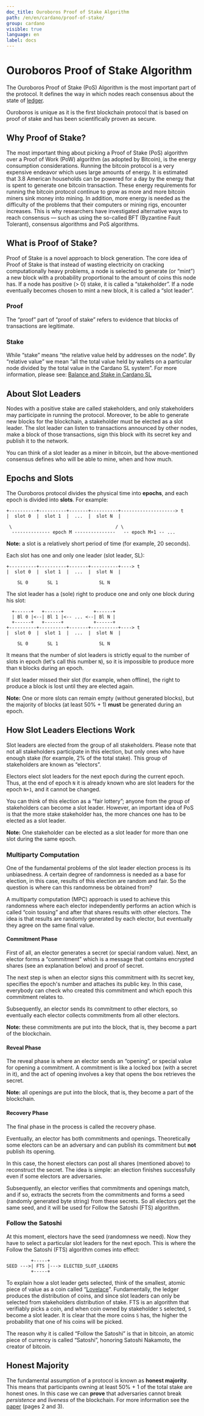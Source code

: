 ```yaml
---
doc_title: Ouroboros Proof of Stake Algorithm
path: /en/en/cardano/proof-of-stake/
group: cardano
visible: true
language: en
label: docs
---
```

<!-- Reviewed at c4c45ce9a7a8f4aa6d88a32829755196a017f6a1 -->

# Ouroboros Proof of Stake Algorithm

The Ouroboros Proof of Stake (PoS) Algorithm is the most important part of the protocol.
It defines the way in which nodes reach consensus about the state of [ledger](/glossary/#ledger).

Ouroboros is unique as it is the first blockchain protocol that is based on proof of
stake and has been scientifically proven as secure.

## Why Proof of Stake?

The most important thing about picking a Proof of Stake (PoS) algorithm over a Proof
of Work (PoW) algorithm (as adopted by Bitcoin), is the energy consumption
considerations. Running the bitcoin protocol is a very expensive endeavor which uses
large amounts of energy. It is estimated that 3.8 American households can be powered
for a day by the energy that is spent to generate one bitcoin transaction. These energy
requirements for running the bitcoin protocol continue to grow as more and more bitcoin
miners sink money into mining. In addition, more energy is needed as the difficulty
of the problems that their computers or mining rigs, encounter increases. This is why
researchers have investigated alternative ways to reach consensus — such as using the
so-called BFT (Byzantine Fault Tolerant), consensus algorithms and PoS algorithms.

## What is Proof of Stake?

Proof of Stake is a novel approach to block generation. The core idea of Proof of Stake
is that instead of wasting electricity on cracking computationally heavy problems, a node
is selected to generate (or “mint”) a new block with a probability proportional to the
amount of coins this node has. If a node has positive (> 0) stake, it is called a “stakeholder”.
If a node eventually becomes chosen to mint a new block, it is called a “slot leader”.
<!-- end -->
### Proof

The “proof” part of “proof of stake” refers to evidence that blocks of
transactions are legitimate.

### Stake

While “stake” means “the relative value held by addresses on the node”. By “relative
value” we mean “all the total value held by wallets on a particular node divided by
the total value in the Cardano SL system”. For more information, please see:
[Balance and Stake in Cardano SL](/cardano/balance-and-stake/)

## About Slot Leaders

Nodes with a positive stake are called stakeholders, and only stakeholders may
participate in running the protocol. Moreover, to be able to generate new blocks
for the blockchain, a stakeholder must be elected as a slot leader. The slot leader can
listen to transactions announced by other nodes, make a block of those transactions,
sign this block with its secret key and publish it to the network.

You can think of a slot leader as a miner in bitcoin, but the above-mentioned consensus
defines who will be able to mine, when and how much.

## Epochs and Slots

The Ouroboros protocol divides the physical time into **epochs**, and each epoch is
divided into **slots**. For example:

```
+----------+----------+-------+----------+--------------------> t
|  slot 0  |  slot 1  |  ...  |  slot N  |

 \                                      / \
  -------------- epoch M ---------------   -- epoch M+1 -- ...
```

**Note:** a slot is a relatively short period of time (for example, 20 seconds).

Each slot has one and only one leader (slot leader, SL):

```
+----------+----------+-------+----------+----> t
|  slot 0  |  slot 1  |  ...  |  slot N  |

    SL 0       SL 1               SL N
```

The slot leader has a (sole) right to produce one and only one block during his slot:

```
  +------+   +------+           +------+
  | Bl 0 |<--| Bl 1 |<-- ... <--| Bl N |
  +------+   +------+           +------+
+----------+----------+-------+----------+----> t
|  slot 0  |  slot 1  |  ...  |  slot N  |

    SL 0       SL 1               SL N
```

It means that the number of slot leaders is strictly equal to the number of slots
in epoch (let's call this number `N`), so it is impossible to produce more than `N`
blocks during an epoch.

If slot leader missed their slot (for example, when offline), the right to produce
a block is lost until they are elected again.

**Note:** One or more slots can remain empty (without generated blocks), but the
majority of blocks (at least 50% + 1) **must** be generated during an epoch.

## How Slot Leaders Elections Work

Slot leaders are elected from the group of all stakeholders. Please note that not all
stakeholders participate in this election, but only ones who have enough stake (for example, 2% of
the total stake). This group of stakeholders are known as “electors”.

Electors elect slot leaders for the next epoch during the current epoch. Thus, at the end of epoch
`N` it is already known who are slot leaders for the epoch `N+1`, and it cannot be
changed.

You can think of this election as a “fair lottery”; anyone from the group of stakeholders can
become a slot leader. However, an important idea of PoS is that the more stake stakeholder has,
the more chances one has to be elected as a slot leader. 

**Note:** One stakeholder can be elected as a slot leader for more than one slot
during the same epoch.

### Multiparty Computation

One of the fundamental problems of the slot leader election process is its unbiasedness.
A certain degree of randomness is needed as a base for election, in this case, results of
this election are random and fair. So the question is where can this randomness be obtained
from?

A multiparty computation (MPC) approach is used to achieve this randomness where each elector
independently performs an action which is called “coin tossing” and after that shares results
with other electors. The idea is that results are randomly generated by each elector, but eventually
they agree on the same final value.

#### Commitment Phase

First of all, an elector generates a secret (or special random value). Next, an elector forms a
“commitment” which is a message that contains encrypted shares (see an explanation below) and
proof of secret.

The next step is when an elector signs this commitment with its secret key, specifies the epoch's
number and attaches its public key. In this case, everybody can check who created this commitment
and which epoch this commitment relates to.

Subsequently, an elector sends its commitment to other electors, so eventually each elector collects
commitments from all other electors.

**Note:** these commitments are put into the block, that is, they become a part of the blockchain.

#### Reveal Phase

The reveal phase is where an elector sends an “opening”, or special value for opening a commitment.
A commitment is like a locked box (with a secret in it), and the act of opening involves a key that
opens the box retrieves the secret.

**Note:** all openings are put into the block, that is, they become a part of the blockchain.

#### Recovery Phase

The final phase in the process is called the recovery phase.

Eventually, an elector has both commitments and openings. Theoretically some electors can be an
adversary and can publish its commitment but **not** publish its opening.

In this case, the honest electors can post all shares (mentioned above) to reconstruct the
secret. The idea is simple: an election finishes successfully even if some electors are adversaries.

Subsequently, an elector verifies that commitments and openings match, and if so, extracts the
secrets from the commitments and forms a seed (randomly generated byte string) from these secrets.
So all electors get the same seed, and it will be used for Follow the Satoshi (FTS) algorithm.

### Follow the Satoshi

At this moment, electors have the seed (randomness we need). Now they have to select a particular slot
leaders for the next epoch. This is where the Follow the Satoshi (FTS) algorithm comes into effect:

```
         +-----+
SEED --->| FTS |---> ELECTED_SLOT_LEADERS
         +-----+
```

To explain how a slot leader gets selected, think of the smallest, atomic piece
of value as a coin called “[Lovelace](/glossary/#lovelace)”. Fundamentally, the ledger produces the
distribution of coins, and since slot leaders can only be selected from stakeholders distribution of
stake. FTS is an algorithm that verifiably picks a coin, and when coin owned by stakeholder `S` selected,
`S` become a slot leader. It is clear that the more coins `S` has, the higher the probability that one
of his coins will be picked.

The reason why it is called “Follow the Satoshi” is that in bitcoin, an atomic piece of currency
is called “Satoshi”, honoring Satoshi Nakamoto, the creator of bitcoin. 

## Honest Majority

The fundamental assumption of a protocol is known as **honest majority**. This means that
participants owning at least 50% + 1 of the total stake are honest ones. In this
case we can **prove** that adversaries cannot break _persistence_ and _liveness_
of the blockchain. For more information see the [paper](/glossary/#paper) (pages 2 and 3).
